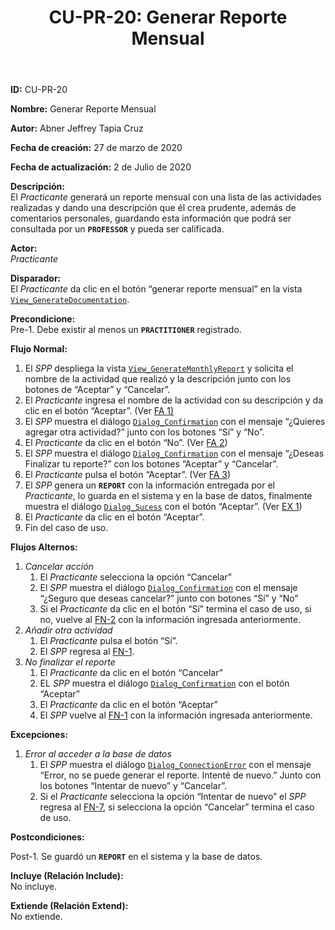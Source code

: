 ﻿---
layout: page
title: "CU-PR-20: Generar Reporte Mensual"
permalink: /design-specification/uc-descriptions/practitioner/cu-pr-20/
hide_hero: true
---

**ID:** CU-PR-20

**Nombre:** Generar Reporte Mensual

**Autor:** Abner Jeffrey Tapia Cruz

**Fecha de creación:** 27 de marzo de 2020

**Fecha de actualización:** 2 de Julio de 2020

**Descripción:**  
El *Practicante* generará un reporte mensual con una lista de las actividades realizadas y dando una descripción que él crea prudente, además de comentarios personales, guardando esta información que podrá ser consultada por un **`PROFESSOR`** y pueda ser calificada.

**Actor:**  
*Practicante*

**Disparador:**  
El *Practicante* da clic en el botón “generar reporte mensual” en la vista [`View_GenerateDocumentation`][VGDN].

**Precondicione:**  
Pre-1. Debe existir al menos un **`PRACTITIONER`** registrado.

**Flujo Normal:**  
  1. <a id="FN1"><i></i></a>El *SPP* despliega la vista [`View_GenerateMonthlyReport`][VGMR] y solicita el nombre de la actividad que realizó y la descripción junto con los botones de “Aceptar” y “Cancelar”.
  2. <a id="FN2"><i></i></a>El *Practicante* ingresa el nombre de la actividad con su descripción y da clic en el botón “Aceptar”. (Ver <a href="#FA1">FA 1)</a>
  3. El *SPP* muestra el diálogo [`Dialog_Confirmation`][DLCO] con el mensaje “¿Quieres agregar otra actividad?” junto con los botones “Sí” y “No”.
  4. El *Practicante* da clic en el botón “No”. (Ver <a href="#FA2">FA 2</a>)
  5. El *SPP* muestra el diálogo [`Dialog_Confirmation`][DLCO] con el mensaje “¿Deseas Finalizar tu reporte?” con los botones “Aceptar” y “Cancelar”.
  6. El *Practicante* pulsa el botón “Aceptar”. (Ver <a href="#FA3">FA 3</a>)
  7. <a id="FN7"><i></i></a>El *SPP* genera un **`REPORT`** con la información entregada por el *Practicante*, lo guarda en el sistema y en la base de datos, finalmente muestra el diálogo [`Dialog_Sucess`][DLSU] con el botón “Aceptar”. (Ver <a href="#EX1">EX 1</a>)
  8. El *Practicante* da clic en el botón “Aceptar”.
  9. Fin del caso de uso.

**Flujos Alternos:**  
  1. <a id="FA1"><i></i></a>*Cancelar acción*
     1. El *Practicante* selecciona la opción “Cancelar”
     2. El *SPP* muestra el diálogo [`Dialog_Confirmation`][DLCO] con el mensaje “¿Seguro que deseas cancelar?” junto con botones “Sí” y “No”
     3. Si el *Practicante* da clic en el botón “Sí” termina el caso de uso, si no, vuelve al <a href="#FN2">FN-2</a> con la información ingresada anteriormente.
  2. <a id="FA2"><i></i></a>*Añadir otra actividad*
     1. El *Practicante* pulsa el botón “Sí”.
     2. El *SPP* regresa al <a href="#FN1">FN-1</a>.
  3. <a id="FA3"><i></i></a>*No finalizar el reporte*
     1. El *Practicante* da clic en el botón “Cancelar”
     2. EL *SPP* muestra el diálogo [`Dialog_Confirmation`][DLCO] con el botón “Aceptar”
     3.  El *Practicante* da clic en el botón “Aceptar”
     4.  El *SPP* vuelve al <a href="#FN1">FN-1</a> con la información ingresada anteriormente.

**Excepciones:**  

1. <a id="EX1"><i></i></a>*Error al acceder a la base de datos*
	1. El *SPP* muestra el diálogo [`Dialog_ConnectionError`][DLCE] con el mensaje “Error, no se puede generar el reporte. Intenté de nuevo.” Junto con los botones “Intentar de nuevo” y “Cancelar”.
	2. Si el *Practicante* selecciona la opción “Intentar de nuevo” el *SPP* regresa al <a href="#FN7">FN-7</a>, si selecciona la opción “Cancelar” termina el caso de uso.

**Postcondiciones:**  

Post-1. Se guardó un **`REPORT`** en el sistema y la base de datos.

**Incluye (Relación Include):**  
No incluye.

**Extiende (Relación Extend):**  
No extiende.

[VGDN]: https://raw.githubusercontent.com/Phalord/PracticasProfesionales/gh-pages/assets/imgs/prototypes/practitioner/View_GenerateDocumentation.png "`View_GenerateDocumentation` Prototype"
[VGMR]: https://raw.githubusercontent.com/Phalord/PracticasProfesionales/gh-pages/assets/imgs/prototypes/practitioner/View_GeneratePartialReport.png "`View_GeneratePartialReport` Prototype"
[DLSU]: https://raw.githubusercontent.com/Phalord/PracticasProfesionales/gh-pages/assets/imgs/prototypes/generals/Dialog_Success.png "`Dialog_Success` Prototype"
[DLCO]: https://raw.githubusercontent.com/Phalord/PracticasProfesionales/gh-pages/assets/imgs/prototypes/generals/Dialog_Confirmation.png "`Dialog_Confirmation` Prototype"
[DLCE]: https://raw.githubusercontent.com/Phalord/PracticasProfesionales/gh-pages/assets/imgs/prototypes/generals/Dialog_ConnectionError.png "`Dialog_ConnectionError` Prototype"
